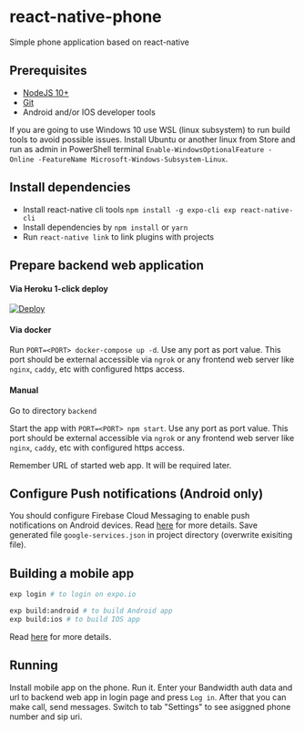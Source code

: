 
# react-native-phone

Simple phone application based on react-native

## Prerequisites
- [NodeJS 10+](https://nodejs.org/en/)
- [Git](https://git-scm.com/)
- Android and/or IOS developer tools

If you are going to use Windows 10 use WSL (linux subsystem) to run build tools to avoid possible issues. Install Ubuntu or another linux from Store and run as admin in PowerShell terminal `Enable-WindowsOptionalFeature -Online -FeatureName Microsoft-Windows-Subsystem-Linux`. 

## Install dependencies
 - Install react-native cli tools `npm install -g expo-cli exp react-native-cli`
 - Install dependencies by `npm install` or `yarn`
 - Run `react-native link` to link plugins with projects


## Prepare backend web application

#### Via Heroku 1-click deploy

[![Deploy](https://www.herokucdn.com/deploy/button.svg)](https://heroku.com/deploy?template=https://github.com/BandwidthExamples/react-native-phone/tree/develop)

#### Via docker

Run `PORT=<PORT> docker-compose up -d`. Use any port as <PORT> port value. This port should be external accessible via `ngrok` or any frontend web server like `nginx`, `caddy`, etc with configured https access.

#### Manual

Go to directory `backend`

Start the app with `PORT=<PORT> npm start`. Use any port as <PORT> port value. This port should be external accessible via `ngrok` or any frontend web server like `nginx`, `caddy`, etc with configured https access.

Remember URL of started web app. It will be required later.

## Configure Push notifications (Android only)

You should configure Firebase Cloud Messaging to enable push notifications on Android devices. Read [here](https://docs.expo.io/versions/latest/guides/using-fcm) for more details. Save generated file `google-services.json` in project directory (overwrite exisiting file).


## Building a mobile app

```sh
exp login # to login on expo.io

exp build:android # to build Android app
exp build:ios # to build IOS app

```

Read [here](https://docs.expo.io/versions/v29.0.0/distribution/building-standalone-apps) for more details.

## Running

Install mobile app on the phone. Run it. Enter your Bandwidth auth data and url to backend web app in login page and press `Log in`. After that you can make call, send messages. Switch to tab "Settings" to see asiggned phone number and sip uri.